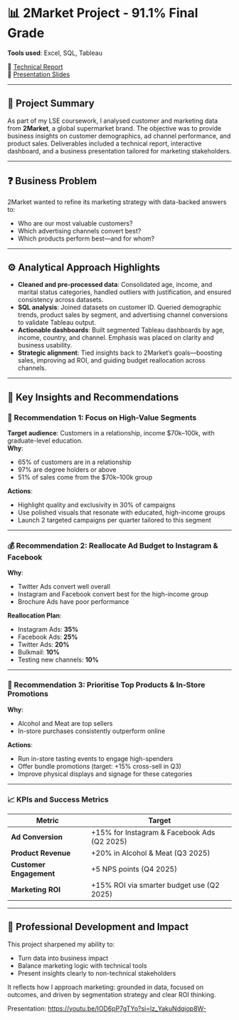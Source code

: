 # 📊 2Market Project - 91.1% Final Grade
**Tools used**: Excel, SQL, Tableau  

📁 [Technical Report](./2Market%20Technical%20Report.pdf)  
📁 [Presentation Slides](./2Market%20Presentation.pdf)  

---

## 🧾 Project Summary  
As part of my LSE coursework, I analysed customer and marketing data from **2Market**, a global supermarket brand. The objective was to provide business insights on customer demographics, ad channel performance, and product sales. Deliverables included a technical report, interactive dashboard, and a business presentation tailored for marketing stakeholders.

---

## ❓ Business Problem  
2Market wanted to refine its marketing strategy with data-backed answers to:
- Who are our most valuable customers?
- Which advertising channels convert best?
- Which products perform best—and for whom?

---

## ⚙️ Analytical Approach Highlights  
- **Cleaned and pre-processed data**: Consolidated age, income, and marital status categories, handled outliers with justification, and ensured consistency across datasets.
- **SQL analysis**: Joined datasets on customer ID. Queried demographic trends, product sales by segment, and advertising channel conversions to validate Tableau output.
- **Actionable dashboards**: Built segmented Tableau dashboards by age, income, country, and channel. Emphasis was placed on clarity and business usability.
- **Strategic alignment**: Tied insights back to 2Market’s goals—boosting sales, improving ad ROI, and guiding budget reallocation across channels.

---

## 📌 Key Insights and Recommendations  

### 🎯 Recommendation 1: Focus on High-Value Segments  
**Target audience**: Customers in a relationship, income $70k–100k, with graduate-level education.  
**Why**:  
- 65% of customers are in a relationship  
- 97% are degree holders or above  
- 51% of sales come from the $70k–100k group  

**Actions**:  
- Highlight quality and exclusivity in 30% of campaigns  
- Use polished visuals that resonate with educated, high-income groups  
- Launch 2 targeted campaigns per quarter tailored to this segment  

---

### 💰 Recommendation 2: Reallocate Ad Budget to Instagram & Facebook  
**Why**:  
- Twitter Ads convert well overall  
- Instagram and Facebook convert best for the high-income group  
- Brochure Ads have poor performance  

**Reallocation Plan**:
- Instagram Ads: **35%**
- Facebook Ads: **25%**
- Twitter Ads: **20%**
- Bulkmail: **10%**
- Testing new channels: **10%**

---

### 🛒 Recommendation 3: Prioritise Top Products & In-Store Promotions  
**Why**:  
- Alcohol and Meat are top sellers  
- In-store purchases consistently outperform online  

**Actions**:
- Run in-store tasting events to engage high-spenders  
- Offer bundle promotions (target: +15% cross-sell in Q3)  
- Improve physical displays and signage for these categories  

---

### 📈 KPIs and Success Metrics  
| Metric | Target |
|--------|--------|
| **Ad Conversion** | +15% for Instagram & Facebook Ads (Q2 2025) |
| **Product Revenue** | +20% in Alcohol & Meat (Q3 2025) |
| **Customer Engagement** | +5 NPS points (Q4 2025) |
| **Marketing ROI** | +15% ROI via smarter budget use (Q2 2025) |

---

## 🚀 Professional Development and Impact  
This project sharpened my ability to:
- Turn data into business impact  
- Balance marketing logic with technical tools  
- Present insights clearly to non-technical stakeholders  

It reflects how I approach marketing: grounded in data, focused on outcomes, and driven by segmentation strategy and clear ROI thinking.

Presentation: https://youtu.be/IOD6pP7gTYo?si=lz_YakuNdqiop8W- 
